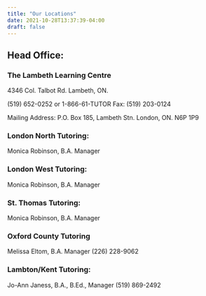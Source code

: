 ```yaml
---
title: "Our Locations"
date: 2021-10-28T13:37:39-04:00
draft: false
---
```


## Head Office:
### The Lambeth Learning Centre
4346 Col. Talbot Rd.
Lambeth, ON.

(519) 652-0252 or 1-866-61-TUTOR
Fax: (519) 203-0124

Mailing Address:
P.O. Box 185, Lambeth Stn.
London, ON.
N6P 1P9 

### London North Tutoring:
Monica Robinson, B.A.
Manager

### London West Tutoring:
Monica Robinson, B.A.
Manager

### St. Thomas Tutoring:
Monica Robinson, B.A.
Manager

### Oxford County Tutoring
Melissa Eltom, B.A.
Manager
(226) 228-9062

### Lambton/Kent Tutoring:
Jo-Ann Janess, B.A., B.Ed.,
Manager
(519) 869-2492